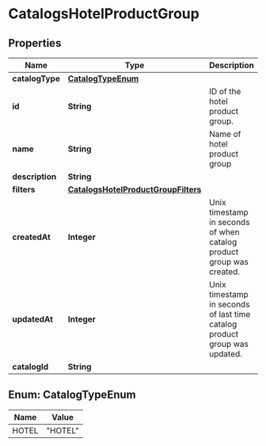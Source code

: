 

# CatalogsHotelProductGroup


## Properties

| Name | Type | Description | Notes |
|------------ | ------------- | ------------- | -------------|
|**catalogType** | [**CatalogTypeEnum**](#CatalogTypeEnum) |  |  |
|**id** | **String** | ID of the hotel product group. |  |
|**name** | **String** | Name of hotel product group |  [optional] |
|**description** | **String** |  |  [optional] |
|**filters** | [**CatalogsHotelProductGroupFilters**](CatalogsHotelProductGroupFilters.md) |  |  |
|**createdAt** | **Integer** | Unix timestamp in seconds of when catalog product group was created. |  [optional] |
|**updatedAt** | **Integer** | Unix timestamp in seconds of last time catalog product group was updated. |  [optional] |
|**catalogId** | **String** |  |  |



## Enum: CatalogTypeEnum

| Name | Value |
|---- | -----|
| HOTEL | &quot;HOTEL&quot; |



